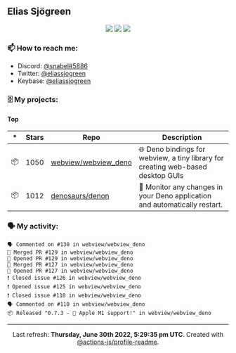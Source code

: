 ## Elias Sjögreen

<p align="center">
  <img src="https://img.shields.io/badge/🎂-dec. 2003-success" />
  <img src="https://img.shields.io/badge/🌎-Stockholm-informational" />
  <img src="https://img.shields.io/badge/👦-He/Him-informational" />
</p>

### 📫 How to reach me:

- Discord: [@snabel#5886](https://discord.com/users/267978757799673866)
- Twitter: [@eliassjogreen](https://twitter.com/eliassjogreen)
- Keybase: [@eliassjogreen](https://keybase.io/eliassjogreen)

### 🗄 My projects:

#### Top
|*|Stars|Repo|Description|
|---|---|---|---|
| 📦 | 1050 | [webview/webview_deno](https://github.com/webview/webview_deno) | 🌐 Deno bindings for webview, a tiny library for creating web-based desktop GUIs |
| 📦 | 1012 | [denosaurs/denon](https://github.com/denosaurs/denon) | 👀 Monitor any changes in your Deno application and automatically restart. |

### 🗣 My activity:

```
🗣 Commented on #130 in webview/webview_deno
🎉 Merged PR #129 in webview/webview_deno
💪 Opened PR #129 in webview/webview_deno
🎉 Merged PR #127 in webview/webview_deno
💪 Opened PR #127 in webview/webview_deno
❗️ Closed issue #126 in webview/webview_deno
❗️ Opened issue #125 in webview/webview_deno
❗️ Closed issue #110 in webview/webview_deno
🗣 Commented on #110 in webview/webview_deno
📦 Released "0.7.3 - 🍎 Apple M1 support!" in webview/webview_deno
```

------------
<p align="center">Last refresh: <b>Thursday, June 30th 2022, 5:29:35 pm UTC</b>. Created with <a href=https://github.com/marketplace/actions/profile-readme>@actions-js/profile-readme</a>.</p>
